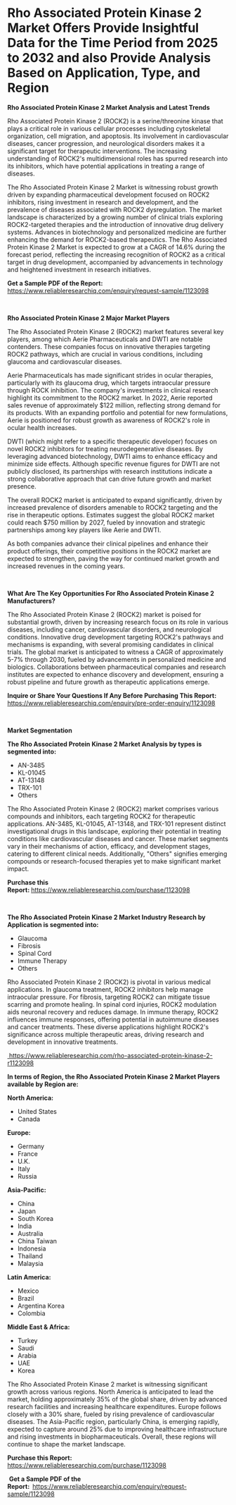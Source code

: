 <p><h1>Rho Associated Protein Kinase 2 Market Offers Provide Insightful Data for the Time Period from 2025 to 2032 and also Provide Analysis Based on Application, Type, and Region</h1></p><p><strong>Rho Associated Protein Kinase 2 Market Analysis and Latest Trends</strong></p>
<p><p>Rho Associated Protein Kinase 2 (ROCK2) is a serine/threonine kinase that plays a critical role in various cellular processes including cytoskeletal organization, cell migration, and apoptosis. Its involvement in cardiovascular diseases, cancer progression, and neurological disorders makes it a significant target for therapeutic interventions. The increasing understanding of ROCK2's multidimensional roles has spurred research into its inhibitors, which have potential applications in treating a range of diseases.</p><p>The Rho Associated Protein Kinase 2 Market is witnessing robust growth driven by expanding pharmaceutical development focused on ROCK2 inhibitors, rising investment in research and development, and the prevalence of diseases associated with ROCK2 dysregulation. The market landscape is characterized by a growing number of clinical trials exploring ROCK2-targeted therapies and the introduction of innovative drug delivery systems. Advances in biotechnology and personalized medicine are further enhancing the demand for ROCK2-based therapeutics. The Rho Associated Protein Kinase 2 Market is expected to grow at a CAGR of 14.6% during the forecast period, reflecting the increasing recognition of ROCK2 as a critical target in drug development, accompanied by advancements in technology and heightened investment in research initiatives.</p></p>
<p><strong>Get a Sample PDF of the Report:&nbsp;</strong> <a href="https://www.reliableresearchiq.com/enquiry/request-sample/1123098?utm_campaign=3114&utm_medium=2&utm_source=Github&utm_content=ia&utm_term=19042025&utm_id=rho-associated-protein-kinase-2">https://www.reliableresearchiq.com/enquiry/request-sample/1123098</a></p>
<p>&nbsp;</p>
<p><strong>Rho Associated Protein Kinase 2 Major Market Players</strong></p>
<p><p>The Rho Associated Protein Kinase 2 (ROCK2) market features several key players, among which Aerie Pharmaceuticals and DWTI are notable contenders. These companies focus on innovative therapies targeting ROCK2 pathways, which are crucial in various conditions, including glaucoma and cardiovascular diseases.</p><p>Aerie Pharmaceuticals has made significant strides in ocular therapies, particularly with its glaucoma drug, which targets intraocular pressure through ROCK inhibition. The company's investments in clinical research highlight its commitment to the ROCK2 market. In 2022, Aerie reported sales revenue of approximately $122 million, reflecting strong demand for its products. With an expanding portfolio and potential for new formulations, Aerie is positioned for robust growth as awareness of ROCK2's role in ocular health increases.</p><p>DWTI (which might refer to a specific therapeutic developer) focuses on novel ROCK2 inhibitors for treating neurodegenerative diseases. By leveraging advanced biotechnology, DWTI aims to enhance efficacy and minimize side effects. Although specific revenue figures for DWTI are not publicly disclosed, its partnerships with research institutions indicate a strong collaborative approach that can drive future growth and market presence.</p><p>The overall ROCK2 market is anticipated to expand significantly, driven by increased prevalence of disorders amenable to ROCK2 targeting and the rise in therapeutic options. Estimates suggest the global ROCK2 market could reach $750 million by 2027, fueled by innovation and strategic partnerships among key players like Aerie and DWTI.</p><p>As both companies advance their clinical pipelines and enhance their product offerings, their competitive positions in the ROCK2 market are expected to strengthen, paving the way for continued market growth and increased revenues in the coming years.</p></p>
<p>&nbsp;</p>
<p><strong>What Are The Key Opportunities For Rho Associated Protein Kinase 2 Manufacturers?</strong></p>
<p><p>The Rho Associated Protein Kinase 2 (ROCK2) market is poised for substantial growth, driven by increasing research focus on its role in various diseases, including cancer, cardiovascular disorders, and neurological conditions. Innovative drug development targeting ROCK2's pathways and mechanisms is expanding, with several promising candidates in clinical trials. The global market is anticipated to witness a CAGR of approximately 5-7% through 2030, fueled by advancements in personalized medicine and biologics. Collaborations between pharmaceutical companies and research institutes are expected to enhance discovery and development, ensuring a robust pipeline and future growth as therapeutic applications emerge.</p></p>
<p><strong>Inquire or Share Your Questions If Any Before Purchasing This Report:</strong> <a href="https://www.reliableresearchiq.com/enquiry/pre-order-enquiry/1123098?utm_campaign=3114&utm_medium=2&utm_source=Github&utm_content=ia&utm_term=19042025&utm_id=rho-associated-protein-kinase-2">https://www.reliableresearchiq.com/enquiry/pre-order-enquiry/1123098</a></p>
<p>&nbsp;</p>
<p><strong>Market Segmentation</strong></p>
<p><strong>The Rho Associated Protein Kinase 2 Market Analysis by types is segmented into:</strong></p>
<p><ul><li>AN-3485</li><li>KL-01045</li><li>AT-13148</li><li>TRX-101</li><li>Others</li></ul></p>
<p><p>The Rho Associated Protein Kinase 2 (ROCK2) market comprises various compounds and inhibitors, each targeting ROCK2 for therapeutic applications. AN-3485, KL-01045, AT-13148, and TRX-101 represent distinct investigational drugs in this landscape, exploring their potential in treating conditions like cardiovascular diseases and cancer. These market segments vary in their mechanisms of action, efficacy, and development stages, catering to different clinical needs. Additionally, "Others" signifies emerging compounds or research-focused therapies yet to make significant market impact.</p></p>
<p><strong>Purchase this Report:&nbsp;</strong><a href="https://www.reliableresearchiq.com/purchase/1123098?utm_campaign=3114&utm_medium=2&utm_source=Github&utm_content=ia&utm_term=19042025&utm_id=rho-associated-protein-kinase-2">https://www.reliableresearchiq.com/purchase/1123098</a></p>
<p>&nbsp;</p>
<p><strong>The Rho Associated Protein Kinase 2 Market Industry Research by Application is segmented into:</strong></p>
<p><ul><li>Glaucoma</li><li>Fibrosis</li><li>Spinal Cord</li><li>Immune Therapy</li><li>Others</li></ul></p>
<p><p>Rho Associated Protein Kinase 2 (ROCK2) is pivotal in various medical applications. In glaucoma treatment, ROCK2 inhibitors help manage intraocular pressure. For fibrosis, targeting ROCK2 can mitigate tissue scarring and promote healing. In spinal cord injuries, ROCK2 modulation aids neuronal recovery and reduces damage. In immune therapy, ROCK2 influences immune responses, offering potential in autoimmune diseases and cancer treatments. These diverse applications highlight ROCK2's significance across multiple therapeutic areas, driving research and development in innovative treatments.</p></p>
<p><a href="https://www.reliableresearchiq.com/rho-associated-protein-kinase-2-r1123098?utm_campaign=3114&utm_medium=2&utm_source=Github&utm_content=ia&utm_term=19042025&utm_id=rho-associated-protein-kinase-2">&nbsp;https://www.reliableresearchiq.com/rho-associated-protein-kinase-2-r1123098</a></p>
<p><strong>In terms of Region, the Rho Associated Protein Kinase 2 Market Players available by Region are:</strong></p>
<p>
    <p> <strong> North America: </strong>
        <ul>
            <li>United States</li>
            <li>Canada</li>
        </ul>
        </p> 
    <p> <strong> Europe: </strong>
        <ul>
            <li>Germany</li>
            <li>France</li>
            <li>U.K.</li>
            <li>Italy</li>
            <li>Russia</li>
        </ul>
        </p> 
    <p> <strong> Asia-Pacific: </strong>
        <ul>
            <li>China</li>
            <li>Japan</li>
            <li>South Korea</li>
            <li>India</li>
            <li>Australia</li>
            <li>China Taiwan</li>
            <li>Indonesia</li>
            <li>Thailand</li>
            <li>Malaysia</li>
        </ul>
        </p> 
    <p> <strong> Latin America: </strong>
        <ul>
            <li>Mexico</li>
            <li>Brazil</li>
            <li>Argentina Korea</li>
            <li>Colombia</li>
        </ul>
        </p> 
    <p> <strong> Middle East & Africa: </strong>
        <ul>
            <li>Turkey</li>
            <li>Saudi</li>
            <li>Arabia</li>
            <li>UAE</li>
            <li>Korea</li>
        </ul>
    </p>
    </p>
<p><p>The Rho Associated Protein Kinase 2 market is witnessing significant growth across various regions. North America is anticipated to lead the market, holding approximately 35% of the global share, driven by advanced research facilities and increasing healthcare expenditures. Europe follows closely with a 30% share, fueled by rising prevalence of cardiovascular diseases. The Asia-Pacific region, particularly China, is emerging rapidly, expected to capture around 25% due to improving healthcare infrastructure and rising investments in biopharmaceuticals. Overall, these regions will continue to shape the market landscape.</p></p>
<p><strong>Purchase this Report: </strong><a href="https://www.reliableresearchiq.com/purchase/1123098?utm_campaign=3114&utm_medium=2&utm_source=Github&utm_content=ia&utm_term=19042025&utm_id=rho-associated-protein-kinase-2">https://www.reliableresearchiq.com/purchase/1123098</a></p>
<p>&nbsp;<strong>Get a Sample PDF of the Report:&nbsp;&nbsp;</strong><a href="https://www.reliableresearchiq.com/enquiry/request-sample/1123098?utm_campaign=3114&utm_medium=2&utm_source=Github&utm_content=ia&utm_term=19042025&utm_id=rho-associated-protein-kinase-2">https://www.reliableresearchiq.com/enquiry/request-sample/1123098</a></p>
<p><strong></strong></p>
<p><p></p><p></p><p></p></p>